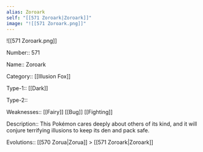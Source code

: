 ```yaml
---
alias: Zoroark
self: "[[571 Zoroark|Zoroark]]"
image: "![[571 Zoroark.png]]"
---
```


![[571 Zoroark.png]]


Number:: 571

Name:: Zoroark

Category:: [[Illusion Fox]]

Type-1:: [[Dark]]

Type-2:: 

Weaknesses:: [[Fairy]] [[Bug]] [[Fighting]]

Description:: This Pokémon cares deeply about others of its kind, and it will conjure terrifying illusions to keep its den and pack safe.

Evolutions:: [[570 Zorua|Zorua]] > [[571 Zoroark|Zoroark]]